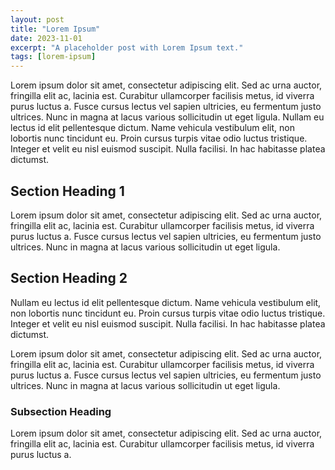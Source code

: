 ```yaml
---
layout: post
title: "Lorem Ipsum"
date: 2023-11-01
excerpt: "A placeholder post with Lorem Ipsum text."
tags: [lorem-ipsum]
---
```


Lorem ipsum dolor sit amet, consectetur adipiscing elit. Sed ac urna auctor, fringilla elit ac, lacinia est. Curabitur ullamcorper facilisis metus, id viverra purus luctus a. Fusce cursus lectus vel sapien ultricies, eu fermentum justo ultrices. Nunc in magna at lacus various sollicitudin ut eget ligula. Nullam eu lectus id elit pellentesque dictum. Name vehicula vestibulum elit, non lobortis nunc tincidunt eu. Proin cursus turpis vitae odio luctus tristique. Integer et velit eu nisl euismod suscipit. Nulla facilisi. In hac habitasse platea dictumst.

## Section Heading 1

Lorem ipsum dolor sit amet, consectetur adipiscing elit. Sed ac urna auctor, fringilla elit ac, lacinia est. Curabitur ullamcorper facilisis metus, id viverra purus luctus a. Fusce cursus lectus vel sapien ultricies, eu fermentum justo ultrices. Nunc in magna at lacus various sollicitudin ut eget ligula.

## Section Heading 2

Nullam eu lectus id elit pellentesque dictum. Name vehicula vestibulum elit, non lobortis nunc tincidunt eu. Proin cursus turpis vitae odio luctus tristique. Integer et velit eu nisl euismod suscipit. Nulla facilisi. In hac habitasse platea dictumst.

Lorem ipsum dolor sit amet, consectetur adipiscing elit. Sed ac urna auctor, fringilla elit ac, lacinia est. Curabitur ullamcorper facilisis metus, id viverra purus luctus a. Fusce cursus lectus vel sapien ultricies, eu fermentum justo ultrices. Nunc in magna at lacus various sollicitudin ut eget ligula.

### Subsection Heading

Lorem ipsum dolor sit amet, consectetur adipiscing elit. Sed ac urna auctor, fringilla elit ac, lacinia est. Curabitur ullamcorper facilisis metus, id viverra purus luctus a.
